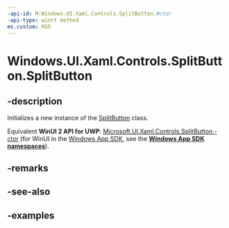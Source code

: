 ```yaml
---
-api-id: M:Windows.UI.Xaml.Controls.SplitButton.#ctor
-api-type: winrt method
ms.custom: RS5
---
```


<!-- Method syntax.
public SplitButton.SplitButton()
-->

# Windows.UI.Xaml.Controls.SplitButton.SplitButton

## -description

Initializes a new instance of the [SplitButton](splitbutton.md) class.

Equivalent **WinUI 2 API for UWP**: [Microsoft.UI.Xaml.Controls.SplitButton.-ctor](/windows/winui/api/microsoft.ui.xaml.controls.splitbutton.-ctor) (for WinUI in the [Windows App SDK](/windows/apps/windows-app-sdk/), see the **[Windows App SDK namespaces](/windows/windows-app-sdk/api/winrt/)**).

## -remarks

## -see-also

## -examples

